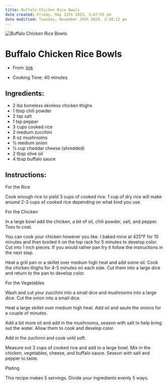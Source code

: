 ```yaml
---
title: Buffalo Chicken Rice Bowls
date created: Friday, May 12th 2023, 5:07:55 pm
date modified: Tuesday, November 26th 2024, 2:58:12 pm
---
```


![Buffalo Chicken Rice Bowls](https://mealprepmanual.com/wp-content/uploads/2020/06/Buffalo-Chicken-and-Rice-Bowls-WP.jpg)

# Buffalo Chicken Rice Bowls

- From: [link](https://mealprepmanual.com/buffalo-chicken-rice-bowls/)

- Cooking Time: 40 minutes

## Ingredients:

- 2 lbs boneless skinless chicken thighs
- 1 tbsp chili powder
- 2 tsp salt
- 1 tsp pepper
- 3 cups cooked rice
- 2 medium zucchini
- 8 oz mushrooms
- ½ medium onion
- ½ cup cheddar cheese (shredded)
- 2 tbsp olive oil
- 4 tbsp buffalo sauce

## Instructions:

For the Rice

Cook enough rice to yield 3 cups of cooked rice. 1 cup of dry rice will make around 2-3 cups of cooked rice depending on what kind you use.

For the Chicken

In a large bowl add the chicken, a bit of oil, chili powder, salt, and pepper. Toss to coat.

You can cook your chicken however you like. I baked mine at 425°F for 10 minutes and then broiled it on the top rack for 5 minutes to develop color. Cut into 1 inch pieces. If you would rather pan fry it follow the instructions in the next step.

Heat a grill pan or a skillet over medium high heat and add some oil. Cook the chicken thighs for 4-5 minutes on each side. Cut them into a large dice and return to the pan to develop color.

For the Vegetables

Wash and cut your zucchini into a small dice and mushrooms into a large dice. Cut the onion into a small dice.

Heat a large skillet over medium high heat. Add oil and saute the onions for a couple of minutes.

Add a bit more oil and add in the mushrooms, season with salt to help bring out the water. Allow them to cook and develop color.

Add in the zuchinni and cook until soft.

Measure out 3 cups of cooked rice and add to a large bowl. Mix in the chicken, vegetables, cheese, and buffalo sauce. Season with salt and pepper to taste.

Plating

This recipe makes 5 servings. Divide your ingredients evenly 5 ways.
